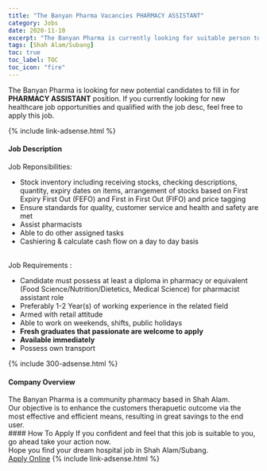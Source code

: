 ```yaml
---
title: "The Banyan Pharma Vacancies PHARMACY ASSISTANT" 
category: Jobs 
date: 2020-11-10 
excerpt: "The Banyan Pharma is currently looking for suitable person to fill in the PHARMACY ASSISTANT which positioned at Shah Alam/Subang" 
tags: [Shah Alam/Subang] 
toc: true 
toc_label: TOC 
toc_icon: "fire" 
--- 
```


<p>The Banyan Pharma is looking for new potential candidates to fill in for <b>PHARMACY ASSISTANT</b> position. If you currently looking for new healthcare job opportunities and qualified with the job desc, feel free to apply this job.
</p>{% include link-adsense.html %} 
<div><div><div><h4>Job Description</h4></div></div><div><div><span><div><div>Job Reponsibilities:</div><ul><li>Stock inventory including receiving stocks, checking descriptions, quantity, expiry dates on items, arrangement of stocks based on First Expiry First Out (FEFO) and First in First Out (FIFO) and price tagging</li><li>Ensure standards for quality, customer service and health and safety are met</li><li>Assist pharmacists</li><li>Able to do other assigned tasks</li><li>Cashiering &amp; calculate cash flow on a day to day basis</li></ul><div><br>Job Requirements :</div><ul><li>Candidate must possess at least a diploma in pharmacy or equivalent (Food Science/Nutrition/Dietetics, Medical Science) for pharmacist assistant role&#160;</li><li>Preferably 1-2 Year(s) of working experience in the related field</li><li>Armed with retail attitude</li><li>Able to work on weekends, shifts, public holidays</li><li><strong>Fresh graduates that passionate are welcome to apply</strong></li><li><strong>Available immediately</strong></li><li>Possess own transport</li></ul></div></span></div></div></div> 
{% include 300-adsense.html %} 
<div><div><div><h4>Company Overview</h4></div></div><div><div><span><div><div>The Banyan Pharma is a community pharmacy based in Shah Alam.</div>
<div>Our objective is to enhance the customers therapuetic outcome via the most effective and efficient means, resulting in great savings to the end user.</div></div></span></div></div></div> 
#### How To Apply 
If you confident and feel that this job is suitable to you, go ahead take your action now. <br/> 
Hope you find your dream hospital job in Shah Alam/Subang. <br/> 
<a href="https://www.jobstreet.com.my/en/job/pharmacy-assistant-4420824?jobId=jobstreet-my-job-4420824&sectionRank=1&token=0~966952ae-489b-4377-b6e3-23a20eb7579d&fr=SRP%20View%20In%20New%20Ta" class="btn btn--warning" target="_blank" rel="nofollow noopenner">Apply Online</a> 
{% include link-adsense.html %} 